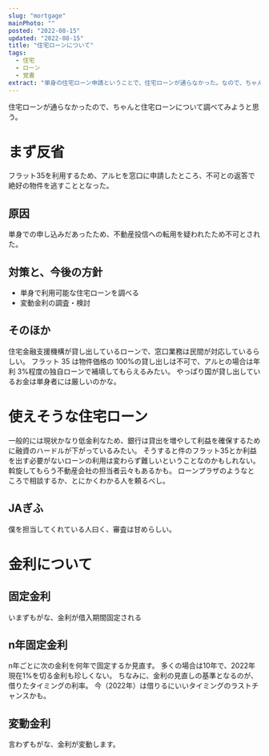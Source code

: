 ```yaml
---
slug: "mortgage"
mainPhoto: ""
posted: "2022-08-15"
updated: "2022-08-15"
title: "住宅ローンについて"
tags:
  - 住宅
  - ローン
  - 覚書
extract: "単身の住宅ローン申請ということで、住宅ローンが通らなかった。なので、ちゃんと調べようと思う。"
---
```


住宅ローンが通らなかったので、ちゃんと住宅ローンについて調べてみようと思う。

# まず反省

フラット35を利用するため、アルヒを窓口に申請したところ、不可との返答で絶好の物件を逃すこととなった。

## 原因

単身での申し込みだあったため、不動産投信への転用を疑われたため不可とされた。

## 対策と、今後の方針

- 単身で利用可能な住宅ローンを調べる
- 変動金利の調査・検討

## そのほか

住宅金融支援機構が貸し出しているローンで、窓口業務は民間が対応しているらしい。
フラット 35 は物件価格の 100%の貸し出しは不可で、アルヒの場合は年利 3%程度の独自ローンで補填してもらえるみたい。
やっぱり国が貸し出しているお金は単身者には厳しいのかな。

# 使えそうな住宅ローン

一般的には現状かなり低金利なため、銀行は貸出を増やして利益を確保するために融資のハードルが下がっているみたい。
そうすると件のフラット35とか利益を出す必要がないローンの利用は変わらず難しいということなのかもしれない。
斡旋してもらう不動産会社の担当者云々もあるかも。
ローンプラザのようなところで相談するか、とにかくわかる人を頼るべし。

## JAぎふ
僕を担当してくれている人曰く、審査は甘めらしい。

# 金利について

## 固定金利
いまずもがな、金利が借入期間固定される

## n年固定金利
n年ごとに次の金利を何年で固定するか見直す。
多くの場合は10年で、2022年現在1%を切る金利も珍しくない。
ちなみに、金利の見直しの基準となるのが、借りたタイミングの利率。
今（2022年）は借りるにいいタイミングのラストチャンスかも。

## 変動金利
言わずもがな、金利が変動します。
